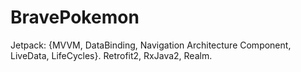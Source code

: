 # BravePokemon
Jetpack: {MVVM, DataBinding, Navigation Architecture Component, LiveData, LifeCycles}. Retrofit2, RxJava2, Realm.
